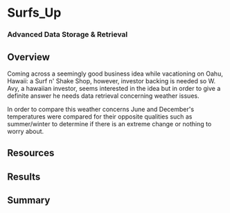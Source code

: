 # Surfs_Up
### Advanced Data Storage & Retrieval

## Overview
Coming across a seemingly good business idea while vacationing on Oahu, Hawaii: a Surf n' Shake Shop, however, investor backing is needed so W. Avy, a hawaiian investor, seems interested in the idea but in order to give a definite answer he needs data retrieval concerning weather issues.

In order to compare this weather concerns June and December's temperatures were compared for their opposite qualities such as summer/winter to determine if there is an extreme change or nothing to worry about.

## Resources
## Results
## Summary

